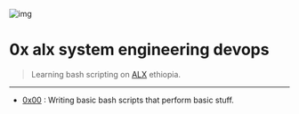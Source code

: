 ![img](https://images.squarespace-cdn.com/content/v1/5f064fad5065bf4b98603cbe/1470eb72-6bc8-44da-944d-cd43a2c9d162/ALX+PNG.png?format=300w)
# 0x alx system engineering devops

>Learning bash scripting on [ALX](https://www.alxethiopia.com/) ethiopia.

---

- [0x00](./0x00-shell_basics) : Writing basic bash scripts that perform basic stuff.
